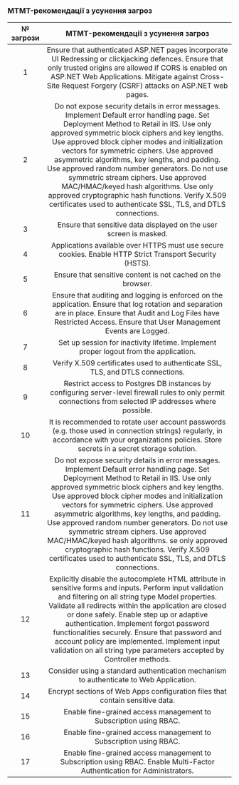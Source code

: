 ### MTMT-рекомендації з усунення загроз
| № загрози | MTMT-рекомендації з усунення загроз |
|:---------:|:-----------------------------------:|
| 1	| Ensure that authenticated ASP.NET pages incorporate UI Redressing or clickjacking defences. Ensure that only trusted origins are allowed if CORS is enabled on ASP.NET Web Applications. Mitigate against Cross-Site Request Forgery (CSRF) attacks on ASP.NET web pages. |
| 2	| Do not expose security details in error messages. Implement Default error handling page. Set Deployment Method to Retail in IIS. Use only approved symmetric block ciphers and key lengths. Use approved block cipher modes and initialization vectors for symmetric ciphers. Use approved asymmetric algorithms, key lengths, and padding. Use approved random number generators. Do not use symmetric stream ciphers. Use approved MAC/HMAC/keyed hash algorithms. Use only approved cryptographic hash functions. Verify X.509 certificates used to authenticate SSL, TLS, and DTLS connections. |
| 3	| Ensure that sensitive data displayed on the user screen is masked. |
| 4	| Applications available over HTTPS must use secure cookies. Enable HTTP Strict Transport Security (HSTS). |
| 5	| Ensure that sensitive content is not cached on the browser. |
| 6	| Ensure that auditing and logging is enforced on the application. Ensure that log rotation and separation are in place. Ensure that Audit and Log Files have Restricted Access. Ensure that User Management Events are Logged. |
| 7	| Set up session for inactivity lifetime. Implement proper logout from the application. |
| 8	| Verify X.509 certificates used to authenticate SSL, TLS, and DTLS connections. |
| 9	|Restrict access to Postgres DB instances by configuring server-level firewall rules to only permit connections from selected IP addresses where possible. |
| 10	| It is recommended to rotate user account passwords (e.g. those used in connection strings) regularly, in accordance with your organizations policies. Store secrets in a secret storage solution. |
| 11	| Do not expose security details in error messages. Implement Default error handling page. Set Deployment Method to Retail in IIS. Use only approved symmetric block ciphers and key lengths. Use approved block cipher modes and initialization vectors for symmetric ciphers. Use approved asymmetric algorithms, key lengths, and padding. Use approved random number generators. Do not use symmetric stream ciphers. Use approved MAC/HMAC/keyed hash algorithms. se only approved cryptographic hash functions. Verify X.509 certificates used to authenticate SSL, TLS, and DTLS connections. |
| 12	| Explicitly disable the autocomplete HTML attribute in sensitive forms and inputs. Perform input validation and filtering on all string type Model properties. Validate all redirects within the application are closed or done safely. Enable step up or adaptive authentication. Implement forgot password functionalities securely. Ensure that password and account policy are implemented. Implement input validation on all string type parameters accepted by Controller methods. |
| 13	| Consider using a standard authentication mechanism to authenticate to Web Application. |
| 14	| Encrypt sections of Web Apps configuration files that contain sensitive data. |
| 15	| Enable fine-grained access management to Subscription using RBAC. |
| 16	| Enable fine-grained access management to Subscription using RBAC. |
| 17	| Enable fine-grained access management to Subscription using RBAC. Enable Multi-Factor Authentication for Administrators. |
